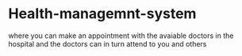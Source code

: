 # Health-managemnt-system
where you can make an appointment with the avaiable doctors in the hospital and the doctors can in turn attend to you and others











 
